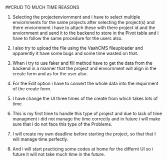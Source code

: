 ##CRUD TO MUCH TIME REASONS


1. Selecting the projectenviornment and i have to select multiple enviornments for the same projects
after selecting the project(s) and there enviornment i have to attach these with there project id and the
enviornment and send it to the backend to store in the Pivot table and i have to follow the same procedure for
the users also.


2. I also try to upload the file using the VaahCMS fileuploader and apparently it have some bugs and some time
wasted on that.

3. When i try to use faker and fill method  have to get the data from the backend in a manner that the project and enviornment will align in the create form and as for the user also.


4. For the Edit option i have to convert the whole data into the requirment of the create form.


5. I have change the UI three times of the create from  which takes lots of time.

6. This is my first time to handle this type of project and due to lack of time managment i did not manage the time correctly and in future i will make sure that i do not face this type of the Problems.

7. I will create my own deadline before starting the project, so that that I will manage time perfectly.

8. And i will start practicing some codes at home for the differnt UI so i future it will not take much time in the future.




